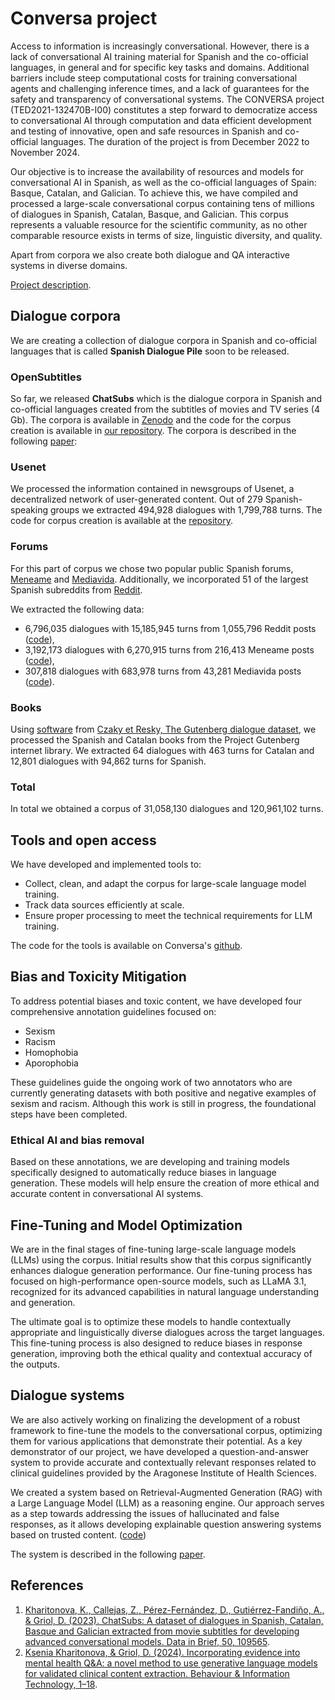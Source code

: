 # Conversa project

Access to information is increasingly conversational. However, there is a lack of conversational AI training material for Spanish and the co-official languages, in general and for specific key tasks and domains. Additional barriers include steep computational costs for training conversational agents and challenging inference times, and a lack of guarantees for the safety and transparency of conversational systems. The CONVERSA project (TED2021-132470B-I00) constitutes a step forward to democratize access to conversational AI through computation and data efficient development and testing of innovative, open and safe resources in Spanish and co-official languages. The duration of the project is from December 2022 to November 2024.

Our objective is to increase the availability of resources and models for conversational AI in Spanish, as well as the co-official languages of Spain: Basque, Catalan, and Galician. To achieve this, we have compiled and processed a large-scale conversational corpus containing tens of millions of dialogues in Spanish, Catalan, Basque, and Galician. This corpus represents a valuable resource for the scientific community, as no other comparable resource exists in terms of size, linguistic diversity, and quality.

Apart from corpora we also create both dialogue and QA interactive systems in diverse domains.

[Project description](https://drive.google.com/file/d/1nTvVLMz9zb7_VBXHkhmNSTrPmEPvPr3t/view?usp=sharing).

## Dialogue corpora

We are creating a collection of dialogue corpora in Spanish and co-official languages that is called **Spanish Dialogue Pile** soon to be released. 

### OpenSubtitles

So far, we released **ChatSubs** which is the dialogue corpora in Spanish and co-official languages created from the subtitles of movies and TV series (4 Gb). The corpora is available in [Zenodo](https://zenodo.org/record/8220853) and the code for the corpus creation is available in [our repository](https://github.com/conversa-ai/ChatSubs). The corpora is described in the following [paper](https://www.sciencedirect.com/science/article/pii/S2352340923006650):

### Usenet

We processed the information contained in newsgroups of Usenet, a decentralized network of user-generated content. Out of 279 Spanish-speaking groups we extracted 494,928 dialogues with 1,799,788 turns. The code for corpus creation is available at the [repository](https://github.com/conversa-ai/process_usenet).

### Forums

For this part of corpus we chose two popular public Spanish forums, [Meneame](https://www.meneame.net/) and [Mediavida](https://www.mediavida.com/). Additionally, we incorporated 51 of the largest Spanish subreddits from [Reddit](https://www.reddit.com/). 

We extracted the following data:
- 6,796,035 dialogues with 15,185,945 turns from 1,055,796 Reddit posts ([code](https://github.com/conversa-ai/processReddit)),
- 3,192,173 dialogues with 6,270,915 turns from 216,413 Meneame posts ([code](https://github.com/conversa-ai/processMeneame)),
- 307,818 dialogues with 683,978 turns from 43,281 Mediavida posts ([code](https://github.com/conversa-ai/processMediavida)).

### Books

Using [software](https://github.com/ricsinaruto/gutenberg-dialog) from [Czaky et Resky, The Gutenberg dialogue dataset](https://aclanthology.org/2021.eacl-main.11/), we processed the Spanish and Catalan books from the Project Gutenberg internet library. We extracted 64 dialogues with 463 turns for Catalan and 12,801 dialogues with 94,862 turns for Spanish.

### Total 

In total we obtained a corpus of 31,058,130 dialogues and 120,961,102 turns.

## Tools and open access
We have developed and implemented tools to:

* Collect, clean, and adapt the corpus for large-scale language model training.
* Track data sources efficiently at scale.
* Ensure proper processing to meet the technical requirements for LLM training.

The code for the tools is available on Conversa's [github](https://github.com/conversa-ai).

## Bias and Toxicity Mitigation
To address potential biases and toxic content, we have developed four comprehensive annotation guidelines focused on:

* Sexism
* Racism
* Homophobia
* Aporophobia

These guidelines guide the ongoing work of two annotators who are currently generating datasets with both positive and negative examples of sexism and racism. Although this work is still in progress, the foundational steps have been completed.

### Ethical AI and bias removal

Based on these annotations, we are developing and training models specifically designed to automatically reduce biases in language generation. These models will help ensure the creation of more ethical and accurate content in conversational AI systems.

## Fine-Tuning and Model Optimization

We are in the final stages of fine-tuning large-scale language models (LLMs) using the corpus. Initial results show that this corpus significantly enhances dialogue generation performance. Our fine-tuning process has focused on high-performance open-source models, such as LLaMA 3.1, recognized for its advanced capabilities in natural language understanding and generation.

The ultimate goal is to optimize these models to handle contextually appropriate and linguistically diverse dialogues across the target languages. This fine-tuning process is also designed to reduce biases in response generation, improving both the ethical quality and contextual accuracy of the outputs.

## Dialogue systems

We are also actively working on finalizing the development of a robust framework to fine-tune the models to the conversational corpus, optimizing them for various applications that demonstrate their potential. As a key demonstrator of our project, we have developed a question-and-answer system to provide accurate and contextually relevant responses related to clinical guidelines provided by the Aragonese Institute of Health Sciences.

We created a system based on Retrieval-Augmented Generation (RAG) with a Large Language Model (LLM) as a reasoning engine. Our approach serves as a step towards addressing the issues of hallucinated and false responses, as it allows developing explainable question answering systems based on trusted content. ([code]())

The system is described in the following [paper](https://www.tandfonline.com/doi/full/10.1080/0144929X.2024.2321959).

## References

1. [Kharitonova, K., Callejas, Z., Pérez-Fernández, D., Gutiérrez-Fandiño, A., & Griol, D. (2023). ChatSubs: A dataset of dialogues in Spanish, Catalan, Basque and Galician extracted from movie subtitles for developing advanced conversational models. Data in Brief, 50, 109565](https://doi.org/https://doi.org/10.1016/j.dib.2023.109565).
2. [Ksenia Kharitonova, & Griol, D. (2024). Incorporating evidence into mental health Q&A: a novel method to use generative language models for validated clinical content extraction. Behaviour & Information Technology, 1–18](https://doi.org/10.1080/0144929X.2024.2321959).
